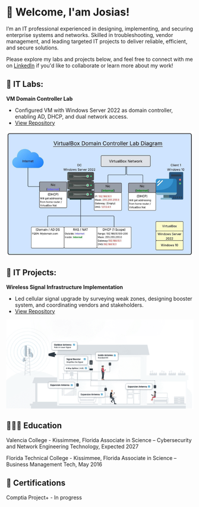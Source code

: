 # 👋 Welcome, I'am Josias! 
 
I’m an IT professional experienced in designing, implementing, and securing enterprise systems and networks. Skilled in troubleshooting, vendor management, and leading targeted IT projects to deliver reliable, efficient, and secure solutions.
 
Please explore my labs and projects below, and feel free to connect with me on
[LinkedIn](https://www.linkedin.com/in/josiasdelbois/) if you'd like to collaborate or learn more about my work!

<h2>🏢 IT Labs:</h2>

<b>VM Domain Controller Lab</b>
- Configured VM with Windows Server 2022 as domain controller, enabling AD, DHCP, and dual network access.
- [View Repository](https://github.com/josiasdelbois/VirtualBox_Domain_Controller_Lab)

![Image Place Holder](https://github.com/josiasdelbois/VirtualBox_Domain_Controller_Lab/blob/main/Asset/VirtualBox%20Domain%20Controller%20Lab%20Diagram.png)

<h2>🏢 IT Projects:</h2>

<b>Wireless Signal Infrastructure Implementation</b>
- Led cellular signal upgrade by surveying weak zones, designing booster system, and coordinating vendors and stakeholders.
- [View Repository](https://github.com/josiasdelbois/Wireless-Signal-Infrastructure-Implementation/blob/main/README.md)

![Antenna Project cover photo](https://github.com/josiasdelbois/josiasdelbois/blob/main/assets/Antenna%20Project%20Photo%201.1.png) 

<h2>👨🏽‍🎓 Education</h2>

Valencia College - Kissimmee, Florida
Associate in Science – Cybersecurity and Network Engineering Technology, Expected 2027

Florida Technical College - Kissimmee, Florida
Associate in Science – Business Management Tech, May 2016

<h2>📜 Certifications</h2> 

Comptia Project+ - In progress

